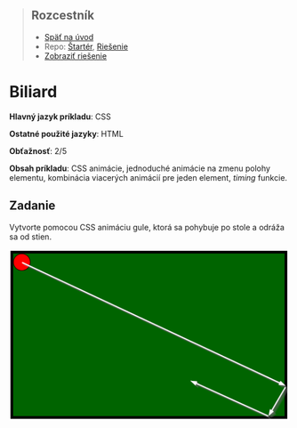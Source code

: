 <div class="hidden">

> ## Rozcestník
> - [Späť na úvod](../../README.md)
> - Repo: [Štartér](/../../tree/main/css/pool), [Riešenie](/../../tree/solution/css/pool)
> - [Zobraziť riešenie](riesenie.md)
</div>

# Biliard
<div class="info"> 

**Hlavný jazyk príkladu**: CSS

**Ostatné použité jazyky**: HTML

**Obťažnosť**: 2/5

**Obsah príkladu**: CSS animácie, jednoduché animácie na zmenu polohy elementu, kombinácia viacerých animácií pre jeden element, *timing* funkcie.
</div>

## Zadanie

Vytvorte pomocou CSS animáciu gule, ktorá sa pohybuje po stole a odráža sa od stien.

![Zadanie príkladu Gulečník](images_pool/zadanie.png)